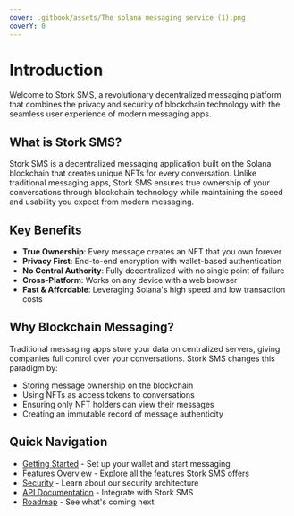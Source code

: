 ```yaml
---
cover: .gitbook/assets/The solana messaging service (1).png
coverY: 0
---
```


# Introduction

Welcome to Stork SMS, a revolutionary decentralized messaging platform that combines the privacy and security of blockchain technology with the seamless user experience of modern messaging apps.

## What is Stork SMS?

Stork SMS is a decentralized messaging application built on the Solana blockchain that creates unique NFTs for every conversation. Unlike traditional messaging apps, Stork SMS ensures true ownership of your conversations through blockchain technology while maintaining the speed and usability you expect from modern messaging.

## Key Benefits

* **True Ownership**: Every message creates an NFT that you own forever
* **Privacy First**: End-to-end encryption with wallet-based authentication
* **No Central Authority**: Fully decentralized with no single point of failure
* **Cross-Platform**: Works on any device with a web browser
* **Fast & Affordable**: Leveraging Solana's high speed and low transaction costs

## Why Blockchain Messaging?

Traditional messaging apps store your data on centralized servers, giving companies full control over your conversations. Stork SMS changes this paradigm by:

* Storing message ownership on the blockchain
* Using NFTs as access tokens to conversations
* Ensuring only NFT holders can view their messages
* Creating an immutable record of message authenticity

## Quick Navigation

* [Getting Started](getting-started/prerequisites.md) - Set up your wallet and start messaging
* [Features Overview](features/) - Explore all the features Stork SMS offers
* [Security](security/) - Learn about our security architecture
* [API Documentation](api/) - Integrate with Stork SMS
* [Roadmap](roadmap/) - See what's coming next
